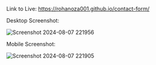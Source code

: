 Link to Live: https://rohanoza001.github.io/contact-form/

Desktop Screenshot:

![Screenshot 2024-08-07 221956](https://github.com/user-attachments/assets/20350dd1-1560-4903-a5c4-0f65f36a330d)

Mobile Screenshot: 

![Screenshot 2024-08-07 221905](https://github.com/user-attachments/assets/cfce5413-8af0-4d12-b61a-c4e019efbbd8)
